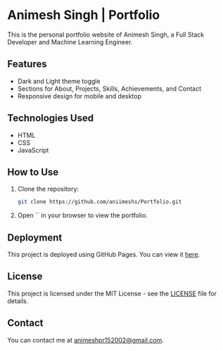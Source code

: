 # Animesh Singh | Portfolio

This is the personal portfolio website of Animesh Singh, a Full Stack Developer and Machine Learning Engineer.

## Features

- Dark and Light theme toggle
- Sections for About, Projects, Skills, Achievements, and Contact
- Responsive design for mobile and desktop

## Technologies Used

- HTML
- CSS
- JavaScript

## How to Use

1. Clone the repository:
    ```sh
    git clone https://github.com/aniimeshs/Portfolio.git
    ```
2. Open `` in your browser to view the portfolio.

## Deployment

This project is deployed using GitHub Pages. You can view it [here](https://aniimeshs.github.io/Portfolio).

## License

This project is licensed under the MIT License - see the [LICENSE](LICENSE) file for details.

## Contact

You can contact me at [animeshpr152002@gmail.com](mailto:your-email@example.com).

